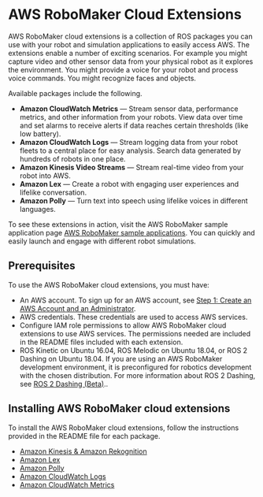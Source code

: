 # AWS RoboMaker Cloud Extensions<a name="cloud-services-integration"></a>

AWS RoboMaker cloud extensions is a collection of ROS packages you can use with your robot and simulation applications to easily access AWS\. The extensions enable a number of exciting scenarios\. For example you might capture video and other sensor data from your physical robot as it explores the environment\. You might provide a voice for your robot and process voice commands\. You might recognize faces and objects\.

Available packages include the following\.
+  **Amazon CloudWatch Metrics** — Stream sensor data, performance metrics, and other information from your robots\. View data over time and set alarms to receive alerts if data reaches certain thresholds \(like low battery\)\. 
+  **Amazon CloudWatch Logs** — Stream logging data from your robot fleets to a central place for easy analysis\. Search data generated by hundreds of robots in one place\. 
+  **Amazon Kinesis Video Streams** — Stream real\-time video from your robot into AWS\. 
+  **Amazon Lex** — Create a robot with engaging user experiences and lifelike conversation\. 
+  **Amazon Polly** — Turn text into speech using lifelike voices in different languages\. 

To see these extensions in action, visit the AWS RoboMaker sample application page [AWS RoboMaker sample applications](https://us-west-2.console.aws.amazon.com/robomaker/home?#sampleSimulationJobs)\. You can quickly and easily launch and engage with different robot simulations\.

## Prerequisites<a name="cloud-services-integration-prereq"></a>

To use the AWS RoboMaker cloud extensions, you must have:
+ An AWS account\. To sign up for an AWS account, see [Step 1: Create an AWS Account and an Administrator](gs-set-up.md)\. 
+ AWS credentials\. These credentials are used to access AWS services\. 
+ Configure IAM role permissions to allow AWS RoboMaker cloud extensions to use AWS services\. The permissions needed are included in the README files included with each extension\.
+ ROS Kinetic on Ubuntu 16\.04, ROS Melodic on Ubuntu 18\.04, or ROS 2 Dashing on Ubuntu 18\.04\. If you are using an AWS RoboMaker development environment, it is preconfigured for robotics development with the chosen distribution\. For more information about ROS 2 Dashing, see [ROS 2 Dashing \(Beta\)](robomaker-ros2-beta.md)\.\.

## Installing AWS RoboMaker cloud extensions<a name="cloud-services-integration-install"></a>

To install the AWS RoboMaker cloud extensions, follow the instructions provided in the README file for each package\.
+ [Amazon Kinesis & Amazon Rekognition](https://github.com/aws-robotics/kinesisvideo-ros1/blob/master/README.md)
+ [Amazon Lex](https://github.com/aws-robotics/lex-ros1/blob/master/README.md)
+ [Amazon Polly](https://github.com/aws-robotics/tts-ros1/blob/master/README.md)
+ [Amazon CloudWatch Logs](https://github.com/aws-robotics/cloudwatchlogs-ros1/blob/master/README.md)
+ [Amazon CloudWatch Metrics](https://github.com/aws-robotics/cloudwatchmetrics-ros1/blob/master/README.md)